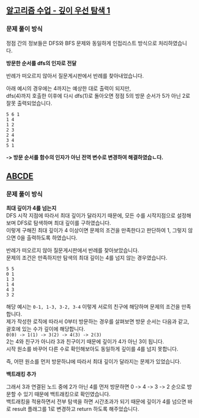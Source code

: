 ## [알고리즘 수업 - 깊이 우선 탐색 1](https://www.acmicpc.net/problem/24479)

### 문제 풀이 방식

정점 간의 정보들은 DFS와 BFS 문제와 동일하게 인접리스트 방식으로 처리하였습니다.

**방문한 순서를 dfs의 인자로 전달**

반례가 떠오르지 않아서 질문게시판에서 반례를 찾아내었습니다.

아래 예시의 경우에는 4까지는 예상한 대로 출력이 되지만,   
dfs(4)까지 호출한 이후에 다시 dfs(1)로 돌아오면 정점 5의 방문 순서가 5가 아닌 2로 잘못 출력되었습니다.

```
5 6 1
1 4
1 2
2 3
2 4
3 4
5 1 
```
**-> 방문 순서를 함수의 인자가 아닌 전역 변수로 변경하여 해결하였습ㄴ다.**

## [ABCDE](https://www.acmicpc.net/problem/13023)
### 문제 풀이 방식
**최대 깊이가 4를 넘는지**  
DFS 시작 지점에 따라서 최대 깊이가 달라지기 때문에, 모든 수를 시작지점으로 설정해보며 DFS로 탐색하며 최대 깊이를 구하였습니다.  
이렇게 구해진 최대 깊이가 4 이상이면 문제의 조건을 만족한다고 판단하여 1, 그렇지 않으면 0을 출력하도록 하였습니다.  

반례가 떠오르지 않아 질문게시판에서 반례를 찾아보았습니다.  
문제의 조건은 만족하지만 탐색의 최대 깊이는 4를 넘지 않는 경우였습니다.
```
5 5
0 1
1 3
1 4
4 3
3 2
```
해당 예시는 `0-1, 1-3, 3-2, 3-4` 이렇게 서로의 친구에 해당하며 문제의 조건을 만족합니다.  
제가 작성한 로직에 따라서 0부터 방문하는 경우를 살펴보면 방문 순서는 다음과 같고, 괄호에 있는 수가 깊이에 해당합니다.  
`0(0) -> 1(1) -> 3(2) -> 4(3) -> 2(3)`  
2는 4와 친구가 아니라 3과 친구이기 때문에 깊이가 4가 아닌 3이 됩니다.  
시작 원소를 바꾸어 다른 수로 확인해보아도 동일하게 깊이를 4를 넘지 못합니다.  

즉, 어떤 원소를 먼저 방문하냐에 따라서 최대 깊이가 달라지는 문제가 있었습니다.


**백트래킹 추가**  

그래서 3과 연결된 노드 중에 2가 아닌 4를 먼저 방문하면 0 -> 4 -> 3 -> 2 순으로 방문할 수 있기 때문에 백트래킹으로 확인였습니다.  
백트래킹을 적용하면서 전부 탐색을 하면 시간초과가 되기 때문에 깊이가 4를 넘으면 바로 result 플래그를 1로 변경하고 return 하도록 해주었습니다.

